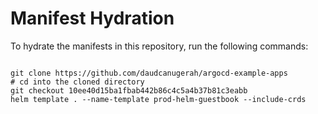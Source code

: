 
# Manifest Hydration

To hydrate the manifests in this repository, run the following commands:

```shell

git clone https://github.com/daudcanugerah/argocd-example-apps
# cd into the cloned directory
git checkout 10ee40d15ba1fbab442b86c4c5a4b37b81c3eabb
helm template . --name-template prod-helm-guestbook --include-crds
```
